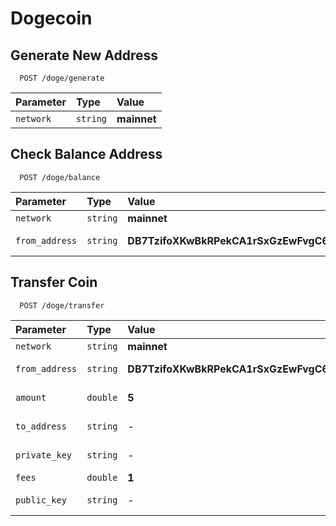# Dogecoin

## Generate New Address

```
  POST /doge/generate
```

| Parameter | Type     | Value                |
| :-------- | :------- | :--------------------|
| `network` | `string` | **mainnet**          |

## Check Balance Address

```
  POST /doge/balance
```

| Parameter      | Type     | Value                                   | Description           |
| :------------- | :------- | :---------------------------------------|:----------------------|
| `network`      | `string` | **mainnet**                             |-                      |
| `from_address` | `string` | **DB7TzifoXKwBkRPekCA1rSxGzEwFvgC6Uo**  | Your Address          |

## Transfer Coin
```
  POST /doge/transfer
```

| Parameter       | Type     | Value                                 | Description          |
| :--------       | :------- | :-------------------------------------|:---------------------|
| `network`       | `string` | **mainnet**                           |-                     |
| `from_address`  | `string` | **DB7TzifoXKwBkRPekCA1rSxGzEwFvgC6Uo**| Your Address         |
| `amount`        | `double` | **5**                                 | Amount Transfer      |
| `to_address`    | `string` | -                                     | Destination Address  |
| `private_key`   | `string` | -                                     | Address Private Key  |
| `fees`          | `double` | **1**                                 | Minner Fee           |
| `public_key`    | `string` | -                                     | Address Public Key   |
